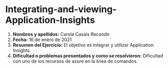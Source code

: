 # Integrating-and-viewing-Application-Insights

1. **Nombres y apellidos:** Carola Casais Recondo
2. **Fecha:** 16 de enero de 2021
3. **Resumen del Ejercicio:**  El objetivo es integrar y utilizar Application Insights.
4. **Dificultad o problemas presentados y como se resolvieron:** Dificultad con uno de los recursos de azure en la linea de comandos.
